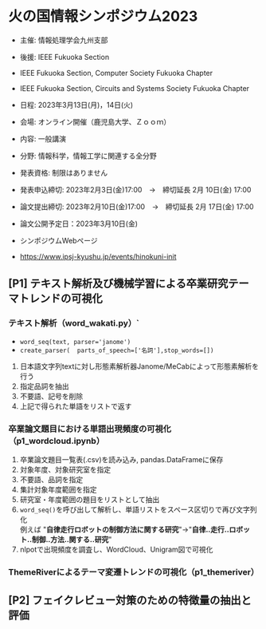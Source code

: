 # 火の国情報シンポジウム2023
- 主催: 情報処理学会九州支部
- 後援: IEEE Fukuoka Section
- IEEE Fukuoka Section, Computer Society Fukuoka Chapter
- IEEE Fukuoka Section, Circuits and Systems Society Fukuoka Chapter
- 日程: 2023年3月13日(月)，14日(火)
- 会場: オンライン開催（鹿児島大学、Ｚｏｏｍ）
- 内容: 一般講演
- 分野: 情報科学，情報工学に関連する全分野
- 発表資格: 制限はありません

- 発表申込締切: 2023年2月3日(金)17:00　→　締切延長 2月 10日(金) 17:00
- 論文提出締切: 2023年2月10日(金)17:00　→　締切延長 2月 17日(金) 17:00
- 論文公開予定日：2023年3月10日(金)

- シンポジウムWebページ
 - https://www.ipsj-kyushu.jp/events/hinokuni-init


## [P1] テキスト解析及び機械学習による卒業研究テーマトレンドの可視化
### テキスト解析（word_wakati.py）`
- `word_seq(text, parser='janome')`
- `create_parser(  parts_of_speech=['名詞'],stop_words=[])`
1. 日本語文字列textに対し形態素解析器Janome/MeCabによって形態素解析を行う
2. 指定品詞を抽出
3. 不要語、記号を削除
4. 上記で得られた単語をリストで返す

### 卒業論文題目における単語出現頻度の可視化（p1_wordcloud.ipynb）
1. 卒業論文題目一覧表(.csv)を読み込み, pandas.DataFrameに保存
2. 対象年度、対象研究室を指定
3. 不要語、品詞を指定
4. 集計対象年度範囲を指定
5. 研究室・年度範囲の題目をリストとして抽出
6. `word_seq()`を呼び出して解析し、単語リストをスペース区切りで再び文字列化
　<br>例えば "**自律走行ロボットの制御方法に関する研究**"->"**自律..走行..ロボット..制御..方法..関する..研究**"
7. nlpotで出現頻度を調査し、WordCloud、Unigram図で可視化
### ThemeRiverによるテーマ変遷トレンドの可視化（p1_themeriver）

## [P2] フェイクレビュー対策のための特徴量の抽出と評価

